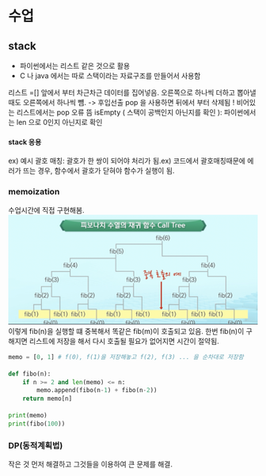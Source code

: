 # 수업 

## stack

- 파이썬에서는 리스트 같은 것으로 활용
- C 나 java 에서는 따로 스택이라는 자료구조를 만들어서 사용함

리스트 =[] 앞에서 부터 차근차근 데이터를 집어넣음. 오른쪽으로 하나씩 더하고 뽑아낼 때도 오른쪽에서 하나씩 뻄.
-> 후입선출
pop 을 사용하면 뒤에서 부터 삭제됨 !
비어있는 리스트에서는 pop 오류 뜸 
isEmpty ( 스택이 공백인지 아닌지를 확인 ): 파이썬에서는 len 으로 0인지 아닌지로 확인 

#### stack 응용

ex) 예시 
괄호 매칭: 괄호가 한 쌍이 되어야 처리가 됨.ex) 코드에서 괄호매칭때문에 에러가 뜨는 경우, 함수에서 괄호가 닫혀야 함수가 실행이 됨.

### memoization
수업시간에 직접 구현해봄. 
![calltree](./assets/calltreefibo.png)
이렇게 fib(n)을 실행할 떄 중복해서 똑같은 fib(m)이 호출되고 있음.
한번 fib(n)이 구해지면 리스트에 저장을 해서 다시 호출될 필요가 없어지면 시간이 절약됨.



```python
memo = [0, 1] # f(0), f(1)을 저장해놓고 f(2), f(3) ... 을 순차대로 저장함

def fibo(n):
    if n >= 2 and len(memo) <= n:
        memo.append(fibo(n-1) + fibo(n-2))
    return memo[n]

print(memo)
print(fibo(100))
```

### DP(동적계획법)
작은 것 먼저 해결하고 그것들을 이용하여 큰 문제를 해결.
